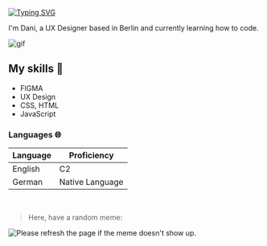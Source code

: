 [![Typing SVG](https://readme-typing-svg.demolab.com/?lines=Moin+moin)](https://git.io/typing-svg)


I'm Dani, a UX Designer based in Berlin and currently learning how to code.


![gif](https://github.com/Rishit-dagli/Rishit-dagli/blob/master/images/octocat-anime.gif)


## My skills 📜

- FIGMA
- UX Design
- CSS, HTML
- JavaScript


### Languages 🌐

| Language      | Proficiency        |
| ------------- | ------------------ |
| English       | C2                 |
| German        | Native Language    |                                                                   

<br>

> Here, have a random meme: 
<img src='https://random-memer.herokuapp.com/' title="Meme" alt="Please refresh the page if the meme doesn't show up.">




<!--
**d-opri/d-opri** is a ✨ _special_ ✨ repository because its `README.md` (this file) appears on your GitHub profile.

Here are some ideas to get you started:

- 🔭 I’m currently working on ...
- 🌱 I’m currently learning ...
- 👯 I’m looking to collaborate on ...
- 🤔 I’m looking for help with ...
- 💬 Ask me about ...
- 📫 How to reach me: ...
- 😄 Pronouns: ...
- ⚡ Fun fact: ...
-->
